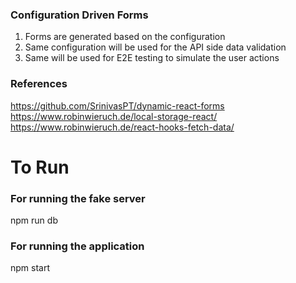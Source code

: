 ### Configuration Driven Forms

1. Forms are generated based on the configuration
2. Same configuration will be used for the API side data validation
3. Same will be used for E2E testing to simulate the user actions

### References

https://github.com/SrinivasPT/dynamic-react-forms
https://www.robinwieruch.de/local-storage-react/
https://www.robinwieruch.de/react-hooks-fetch-data/

# To Run

### For running the fake server

npm run db

### For running the application

npm start
